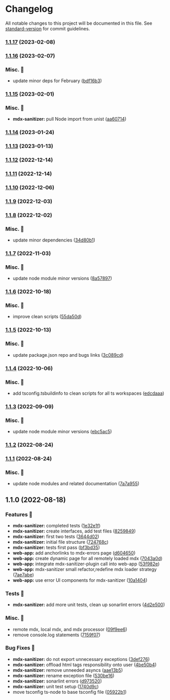# Changelog

All notable changes to this project will be documented in this file. See [standard-version](https://github.com/conventional-changelog/standard-version) for commit guidelines.

### [1.1.17](https://github.com/carbon-design-system/carbon-platform/compare/@carbon-platform/mdx-sanitizer@1.1.16...@carbon-platform/mdx-sanitizer@1.1.17) (2023-02-08)

### [1.1.16](https://github.com/carbon-design-system/carbon-platform/compare/@carbon-platform/mdx-sanitizer@1.1.15...@carbon-platform/mdx-sanitizer@1.1.16) (2023-02-07)


### Misc. 🔮

* update minor deps for February ([bdf16b3](https://github.com/carbon-design-system/carbon-platform/commit/bdf16b33441abe4a124b16a3b83dcf86d1706973))

### [1.1.15](https://github.com/carbon-design-system/carbon-platform/compare/@carbon-platform/mdx-sanitizer@1.1.14...@carbon-platform/mdx-sanitizer@1.1.15) (2023-02-01)


### Misc. 🔮

* **mdx-sanitizer:** pull Node import from unist ([aa60714](https://github.com/carbon-design-system/carbon-platform/commit/aa60714d42050156206bc022833b50f44d04e920))

### [1.1.14](https://github.com/carbon-design-system/carbon-platform/compare/@carbon-platform/mdx-sanitizer@1.1.13...@carbon-platform/mdx-sanitizer@1.1.14) (2023-01-24)

### [1.1.13](https://github.com/carbon-design-system/carbon-platform/compare/@carbon-platform/mdx-sanitizer@1.1.12...@carbon-platform/mdx-sanitizer@1.1.13) (2023-01-13)

### [1.1.12](https://github.com/carbon-design-system/carbon-platform/compare/@carbon-platform/mdx-sanitizer@1.1.11...@carbon-platform/mdx-sanitizer@1.1.12) (2022-12-14)

### [1.1.11](https://github.com/carbon-design-system/carbon-platform/compare/@carbon-platform/mdx-sanitizer@1.1.10...@carbon-platform/mdx-sanitizer@1.1.11) (2022-12-14)

### [1.1.10](https://github.com/carbon-design-system/carbon-platform/compare/@carbon-platform/mdx-sanitizer@1.1.9...@carbon-platform/mdx-sanitizer@1.1.10) (2022-12-06)

### [1.1.9](https://github.com/carbon-design-system/carbon-platform/compare/@carbon-platform/mdx-sanitizer@1.1.8...@carbon-platform/mdx-sanitizer@1.1.9) (2022-12-03)

### [1.1.8](https://github.com/carbon-design-system/carbon-platform/compare/@carbon-platform/mdx-sanitizer@1.1.7...@carbon-platform/mdx-sanitizer@1.1.8) (2022-12-02)


### Misc. 🔮

* update minor dependencies ([34d80b1](https://github.com/carbon-design-system/carbon-platform/commit/34d80b1fe1c8e39a1b6aac6fdf0447c40cd0d0ba))

### [1.1.7](https://github.com/carbon-design-system/carbon-platform/compare/@carbon-platform/mdx-sanitizer@1.1.6...@carbon-platform/mdx-sanitizer@1.1.7) (2022-11-03)


### Misc. 🔮

* update node module minor versions ([8a57897](https://github.com/carbon-design-system/carbon-platform/commit/8a578978d5342d0ae06c8e789ebeba43461cd824))

### [1.1.6](https://github.com/carbon-design-system/carbon-platform/compare/@carbon-platform/mdx-sanitizer@1.1.5...@carbon-platform/mdx-sanitizer@1.1.6) (2022-10-18)


### Misc. 🔮

* improve clean scripts ([55da50d](https://github.com/carbon-design-system/carbon-platform/commit/55da50d5ba7ed9fac83ad09471152cd7c6c8d9a5))

### [1.1.5](https://github.com/carbon-design-system/carbon-platform/compare/@carbon-platform/mdx-sanitizer@1.1.4...@carbon-platform/mdx-sanitizer@1.1.5) (2022-10-13)


### Misc. 🔮

* update package.json repo and bugs links ([3c089cd](https://github.com/carbon-design-system/carbon-platform/commit/3c089cdde1ddde2a3b9f750680755c4253bfcae2))

### [1.1.4](https://github.com/carbon-design-system/carbon-platform/compare/@carbon-platform/mdx-sanitizer@1.1.3...@carbon-platform/mdx-sanitizer@1.1.4) (2022-10-06)


### Misc. 🔮

* add tsconfig.tsbuildinfo to clean scripts for all ts workspaces ([edcdaaa](https://github.com/carbon-design-system/carbon-platform/commit/edcdaaa1a1175a34f16d97e497f8d51bfe827673))

### [1.1.3](https://github.com/carbon-design-system/carbon-platform/compare/@carbon-platform/mdx-sanitizer@1.1.2...@carbon-platform/mdx-sanitizer@1.1.3) (2022-09-09)


### Misc. 🔮

* update node module minor versions ([ebc5ac5](https://github.com/carbon-design-system/carbon-platform/commit/ebc5ac527813f26eba3a7aca74574320c1067f17))

### [1.1.2](https://github.com/carbon-design-system/carbon-platform/compare/@carbon-platform/mdx-sanitizer@1.1.1...@carbon-platform/mdx-sanitizer@1.1.2) (2022-08-24)

### [1.1.1](https://github.com/carbon-design-system/carbon-platform/compare/@carbon-platform/mdx-sanitizer@1.1.0...@carbon-platform/mdx-sanitizer@1.1.1) (2022-08-24)


### Misc. 🔮

* update node modules and related documentation ([7a7a955](https://github.com/carbon-design-system/carbon-platform/commit/7a7a955ed7b12220ac79cf321c5f5e2543529e17))

## 1.1.0 (2022-08-18)


### Features 🌟

* **mdx-sanitizer:** completed tests ([1e32e1f](https://github.com/carbon-design-system/carbon-platform/commit/1e32e1f8c0c8dccd54f8ac4e50cdbd8d9873143e))
* **mdx-sanitizer:** create interfaces, add test files ([8259849](https://github.com/carbon-design-system/carbon-platform/commit/82598493a6d50e11a52561eff16c90ce5a13c6fa))
* **mdx-sanitizer:** first two tests ([3644d02](https://github.com/carbon-design-system/carbon-platform/commit/3644d02c0d50cf1e320ae19d1a57017ded2c536d))
* **mdx-sanitizer:** initial file structure ([724768c](https://github.com/carbon-design-system/carbon-platform/commit/724768c65addd1ba52552ad269fd2f6fe3b25cbf))
* **mdx-sanitizer:** tests first pass ([bf3bd35](https://github.com/carbon-design-system/carbon-platform/commit/bf3bd353c7839524a97580dc1485b9fa7d3c6603))
* **web-app:** add anchorlinks to mdx-errors page ([d604650](https://github.com/carbon-design-system/carbon-platform/commit/d604650a2121bc53583a03a4e6ac2dfa7edfe551))
* **web-app:** create dynamic page for all remotely loaded mdx ([7043a0d](https://github.com/carbon-design-system/carbon-platform/commit/7043a0d2b91a92e140fe926928d62d4e025afc37))
* **web-app:** integrate mdx-sanitizer-plugin call into web-app ([53f982e](https://github.com/carbon-design-system/carbon-platform/commit/53f982e0903ecdaddff3af7af818d354d9e86828))
* **web-app:** mdx-sanitizer small refactor,redefine mdx loader strategy ([7ae7abe](https://github.com/carbon-design-system/carbon-platform/commit/7ae7abe11e3dea97e220fe8f76935ed680c35067))
* **web-app:** use error UI components for mdx-sanitizer ([10a1404](https://github.com/carbon-design-system/carbon-platform/commit/10a1404d31071a8d31b35b4b9679d6d7112294f1))


### Tests 🧪

* **mdx-sanitizer:** add more unit tests, clean up sonarlint errors ([4d2e500](https://github.com/carbon-design-system/carbon-platform/commit/4d2e5005406f7e01be5769c57383086f8f2a6076))


### Misc. 🔮

* remote mdx, local mdx, and mdx processor ([09f9ee6](https://github.com/carbon-design-system/carbon-platform/commit/09f9ee671136eb4c57058ad2ff6841d0f2cd75d0))
* remove console.log statements ([7159f07](https://github.com/carbon-design-system/carbon-platform/commit/7159f07cd54c70ebc960162f735fb9c2f00cdb28))


### Bug Fixes 🐛

* **mdx-sanitizer:** do not export unnecessary exceptions ([3def276](https://github.com/carbon-design-system/carbon-platform/commit/3def276b1c2e31b49363157b182bea9888c72e46))
* **mdx-sanitizer:** offload html tags responsibility onto user ([4be50b4](https://github.com/carbon-design-system/carbon-platform/commit/4be50b46267c102fa026c433faa0ebf24eb6c15c))
* **mdx-sanitizer:** remove unneeded asyncs ([aae13b5](https://github.com/carbon-design-system/carbon-platform/commit/aae13b5cb88cb246e2115f618f58b90e494c7d5f))
* **mdx-sanitizer:** rename exception file ([530be16](https://github.com/carbon-design-system/carbon-platform/commit/530be168cf0139d67935ad79a8b525b3492ac778))
* **mdx-sanitizer:** sonarlint errors ([d973520](https://github.com/carbon-design-system/carbon-platform/commit/d973520ac8be602a6ecd38a69c9ad70938ebb197))
* **mdx-sanitizer:** unit test setup ([1740d9c](https://github.com/carbon-design-system/carbon-platform/commit/1740d9c99e98fa5b9233bdaa7e349441cd3ff779))
* move tsconfig ts-node to base tsconfig file ([05922b1](https://github.com/carbon-design-system/carbon-platform/commit/05922b1ad0213aa47955adbded4a9337520a194c))
